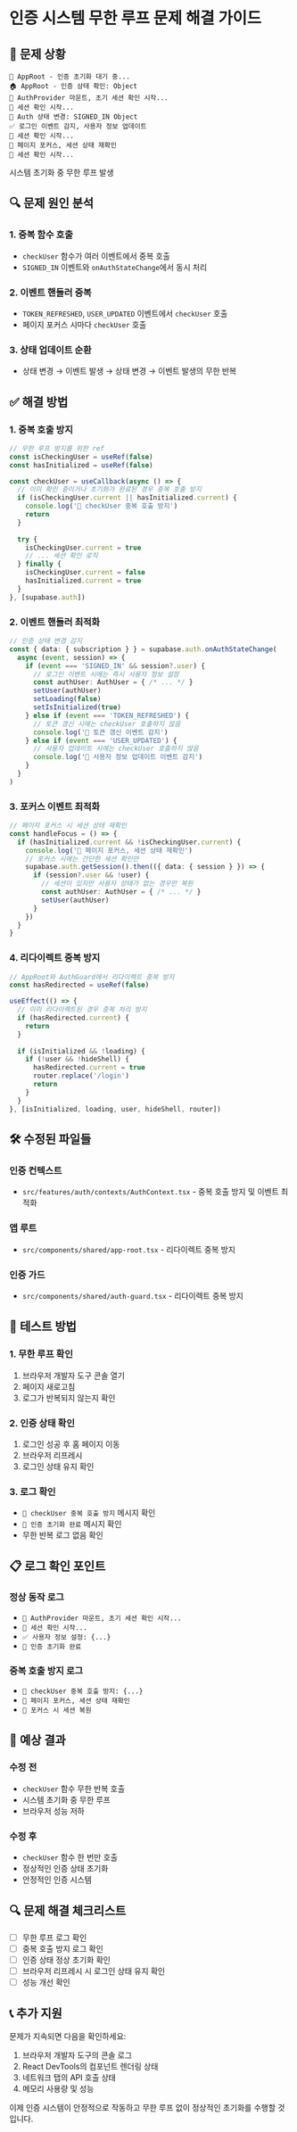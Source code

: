 # 인증 시스템 무한 루프 문제 해결 가이드

## 🚨 **문제 상황**
```
🔄 AppRoot - 인증 초기화 대기 중...
🏠 AppRoot - 인증 상태 확인: Object
🔐 AuthProvider 마운트, 초기 세션 확인 시작...
🔐 세션 확인 시작...
🔐 Auth 상태 변경: SIGNED_IN Object
✅ 로그인 이벤트 감지, 사용자 정보 업데이트
🔐 세션 확인 시작...
📱 페이지 포커스, 세션 상태 재확인
🔐 세션 확인 시작...
```
시스템 초기화 중 무한 루프 발생

## 🔍 **문제 원인 분석**

### 1. **중복 함수 호출**
- `checkUser` 함수가 여러 이벤트에서 중복 호출
- `SIGNED_IN` 이벤트와 `onAuthStateChange`에서 동시 처리

### 2. **이벤트 핸들러 중복**
- `TOKEN_REFRESHED`, `USER_UPDATED` 이벤트에서 `checkUser` 호출
- 페이지 포커스 시마다 `checkUser` 호출

### 3. **상태 업데이트 순환**
- 상태 변경 → 이벤트 발생 → 상태 변경 → 이벤트 발생의 무한 반복

## ✅ **해결 방법**

### 1. **중복 호출 방지**
```typescript
// 무한 루프 방지를 위한 ref
const isCheckingUser = useRef(false)
const hasInitialized = useRef(false)

const checkUser = useCallback(async () => {
  // 이미 확인 중이거나 초기화가 완료된 경우 중복 호출 방지
  if (isCheckingUser.current || hasInitialized.current) {
    console.log('🔄 checkUser 중복 호출 방지')
    return
  }
  
  try {
    isCheckingUser.current = true
    // ... 세션 확인 로직
  } finally {
    isCheckingUser.current = false
    hasInitialized.current = true
  }
}, [supabase.auth])
```

### 2. **이벤트 핸들러 최적화**
```typescript
// 인증 상태 변경 감지
const { data: { subscription } } = supabase.auth.onAuthStateChange(
  async (event, session) => {
    if (event === 'SIGNED_IN' && session?.user) {
      // 로그인 이벤트 시에는 즉시 사용자 정보 설정
      const authUser: AuthUser = { /* ... */ }
      setUser(authUser)
      setLoading(false)
      setIsInitialized(true)
    } else if (event === 'TOKEN_REFRESHED') {
      // 토큰 갱신 시에는 checkUser 호출하지 않음
      console.log('🔄 토큰 갱신 이벤트 감지')
    } else if (event === 'USER_UPDATED') {
      // 사용자 업데이트 시에는 checkUser 호출하지 않음
      console.log('👤 사용자 정보 업데이트 이벤트 감지')
    }
  }
)
```

### 3. **포커스 이벤트 최적화**
```typescript
// 페이지 포커스 시 세션 상태 재확인
const handleFocus = () => {
  if (hasInitialized.current && !isCheckingUser.current) {
    console.log('📱 페이지 포커스, 세션 상태 재확인')
    // 포커스 시에는 간단한 세션 확인만
    supabase.auth.getSession().then(({ data: { session } }) => {
      if (session?.user && !user) {
        // 세션이 있지만 사용자 상태가 없는 경우만 복원
        const authUser: AuthUser = { /* ... */ }
        setUser(authUser)
      }
    })
  }
}
```

### 4. **리다이렉트 중복 방지**
```typescript
// AppRoot와 AuthGuard에서 리다이렉트 중복 방지
const hasRedirected = useRef(false)

useEffect(() => {
  // 이미 리다이렉트된 경우 중복 처리 방지
  if (hasRedirected.current) {
    return
  }
  
  if (isInitialized && !loading) {
    if (!user && !hideShell) {
      hasRedirected.current = true
      router.replace('/login')
      return
    }
  }
}, [isInitialized, loading, user, hideShell, router])
```

## 🛠️ **수정된 파일들**

### **인증 컨텍스트**
- `src/features/auth/contexts/AuthContext.tsx` - 중복 호출 방지 및 이벤트 최적화

### **앱 루트**
- `src/components/shared/app-root.tsx` - 리다이렉트 중복 방지

### **인증 가드**
- `src/components/shared/auth-guard.tsx` - 리다이렉트 중복 방지

## 🔧 **테스트 방법**

### 1. **무한 루프 확인**
1. 브라우저 개발자 도구 콘솔 열기
2. 페이지 새로고침
3. 로그가 반복되지 않는지 확인

### 2. **인증 상태 확인**
1. 로그인 성공 후 홈 페이지 이동
2. 브라우저 리프레시
3. 로그인 상태 유지 확인

### 3. **로그 확인**
- `🔄 checkUser 중복 호출 방지` 메시지 확인
- `🔐 인증 초기화 완료` 메시지 확인
- 무한 반복 로그 없음 확인

## 📋 **로그 확인 포인트**

### **정상 동작 로그**
- `🔐 AuthProvider 마운트, 초기 세션 확인 시작...`
- `🔐 세션 확인 시작...`
- `✅ 사용자 정보 설정: {...}`
- `🔐 인증 초기화 완료`

### **중복 호출 방지 로그**
- `🔄 checkUser 중복 호출 방지: {...}`
- `📱 페이지 포커스, 세션 상태 재확인`
- `🔄 포커스 시 세션 복원`

## 🎯 **예상 결과**

### **수정 전**
- `checkUser` 함수 무한 반복 호출
- 시스템 초기화 중 무한 루프
- 브라우저 성능 저하

### **수정 후**
- `checkUser` 함수 한 번만 호출
- 정상적인 인증 상태 초기화
- 안정적인 인증 시스템

## 🔍 **문제 해결 체크리스트**

- [ ] 무한 루프 로그 확인
- [ ] 중복 호출 방지 로그 확인
- [ ] 인증 상태 정상 초기화 확인
- [ ] 브라우저 리프레시 시 로그인 상태 유지 확인
- [ ] 성능 개선 확인

## 📞 **추가 지원**

문제가 지속되면 다음을 확인하세요:
1. 브라우저 개발자 도구의 콘솔 로그
2. React DevTools의 컴포넌트 렌더링 상태
3. 네트워크 탭의 API 호출 상태
4. 메모리 사용량 및 성능

이제 인증 시스템이 안정적으로 작동하고 무한 루프 없이 정상적인 초기화를 수행할 것입니다.
